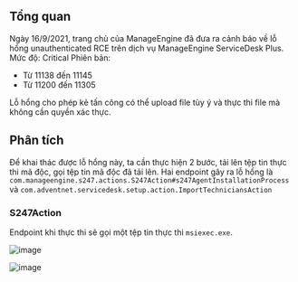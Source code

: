 ## Tổng quan 
Ngày 16/9/2021, trang chủ của ManageEngine đã đưa ra cảnh báo về lỗ hổng unauthenticated RCE trên dịch vụ ManageEngine ServiceDesk Plus. 
Mức độ: Critical 
Phiên bản: 
- Từ 11138 đến 11145 
- Từ 11200 đến 11305 

Lỗ hổng cho phép kẻ tấn công có thể upload file tùy ý và thực thi file mà không cần quyền xác thực.  

## Phân tích 
Để khai thác được lỗ hổng này, ta cần thực hiện 2 bước, tải lên tệp tin thực thi mã độc, gọi tệp tin mã độc đã tải lên. Hai endpoint gây ra lỗ hổng là 
`com.manageengine.s247.actions.S247Action#s247AgentInstallationProcess` và `com.adventnet.servicedesk.setup.action.ImportTechniciansAction` 

### S247Action 

Endpoint khi thực thi sẽ gọi một tệp tin thực thi `msiexec.exe`. 
 
![image](https://user-images.githubusercontent.com/22276823/149799221-0ef5ab7c-8755-4064-924c-4b9e685e9bc5.png) 

![image](https://user-images.githubusercontent.com/22276823/149799437-3d4d641f-d73a-4f88-acef-879384db4c76.png) 


